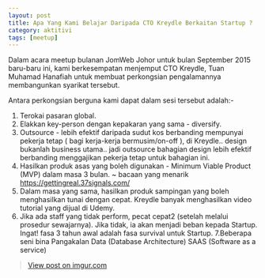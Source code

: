 ```yaml
---
layout: post
title: Apa Yang Kami Belajar Daripada CTO Kreydle Berkaitan Startup ?
category: aktitivi
tags: [meetup]
---
```


Dalam acara meetup bulanan JomWeb Johor untuk bulan September 2015 baru-baru ini, kami berkesempatan menjemput CTO Kreydle, Tuan Muhamad Hanafiah untuk membuat perkongsian pengalamannya membangunkan syarikat tersebut.

Antara perkongsian berguna kami dapat dalam sesi tersebut adalah:-

1. Terokai pasaran global.
2. Elakkan key-person dengan kepakaran yang sama - diversify.
3. Outsource - lebih efektif daripada sudut kos berbanding mempunyai pekerja tetap ( bagi kerja-kerja bermusim/on-off ), di Kreydle.. design bukanlah business utama.. jadi outsource bahagian design lebih efektif berbanding menggajikan pekerja tetap untuk bahagian ini.
4. Hasilkan produk asas yang boleh digunakan - Minimum Viable Product (MVP) dalam masa 3 bulan. ~ bacaan yang menarik https://gettingreal.37signals.com/
5. Dalam masa yang sama, hasilkan produk sampingan yang boleh menghasilkan tunai dengan cepat. Kreydle banyak menghasilkan video tutorial yang dijual di Udemy.
6. Jika ada staff yang tidak perform, pecat cepat2 (setelah melalui prosedur sewajarnya). Jika tidak, ia akan menjadi beban kepada Startup. Ingat! fasa 3 tahun awal adalah fasa survival untuk Startup.
7.Beberapa seni bina Pangakalan Data (Database Architecture) SAAS (Software as a service)

<blockquote class="imgur-embed-pub" lang="en" data-id="PEt4Q"><a href="//imgur.com/PEt4Q">View post on imgur.com</a></blockquote><script async src="//s.imgur.com/min/embed.js" charset="utf-8"></script>

